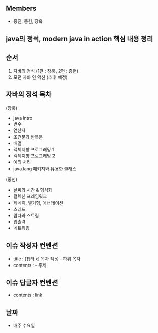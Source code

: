 ## Members 
- 종진, 종헌, 장욱

## java의 정석, modern java in action 핵심 내용 정리


## 순서
1. 자바의 정석 (1편 : 장욱, 2편 : 종헌)
2. 모던 자바 인 액션 (추후 예정)


## 자바의 정석 목차
(장욱)
- java intro
- 변수
- 연산자
- 조건문과 반복문
- 배열
- 객체지향 프로그래밍 1
- 객체지향 프로그래밍 2
- 예외 처리
- java.lang 패키지와 유용한 클래스

(종헌)   
- 날짜와 시간 & 형식화   
- 컬렉션 프레임워크   
- 제네릭, 열거형, 애너테이션   
- 스레드   
- 람다와 스트림   
- 입출력   
- 네트워킹   


## 이슈 작성자 컨벤션
- title : [챕터 x] 목차 작성 - 하위 목차
- contents : - 주제


## 이슈 답글자 컨벤션
- contents : link

## 날짜
- 매주 수요일
